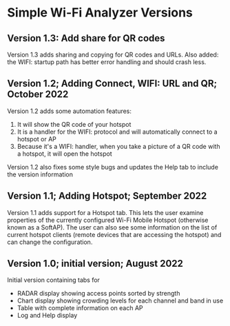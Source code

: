 # Simple Wi-Fi Analyzer Versions

## Version 1.3: Add share for QR codes

Version 1.3 adds sharing and copying for QR codes and URLs. 
Also added: the WIFI: startup path has better error handling and should crash less.

## Version 1.2; Adding Connect, WIFI: URL and QR; October 2022

Version 1.2 adds some automation features:
1. It will show the QR code of your hotspot
2. It is a handler for the WIFI: protocol and will automatically connect to a hotspot or AP
3. Because it's a WIFI: handler, when you take a picture of a QR code with a hotspot, it will open the hotspot

Version 1.2 also fixes some style bugs and updates the Help tab to include the version information

## Version 1.1; Adding Hotspot; September 2022

Version 1.1 adds support for a Hotspot tab. This lets the user examine properties of the currently configured Wi-Fi Mobile Hotspot (otherwise known as a SoftAP). The user can also see some information on the list of current hotspot clients (remote devices that are accessing the hotspot) and can change the configuration.

## Version 1.0; initial version; August 2022

Initial version containing tabs for
- RADAR display showing access points sorted by strength
- Chart display showing crowding levels for each channel and band in use
- Table with complete information on each AP
- Log and Help display